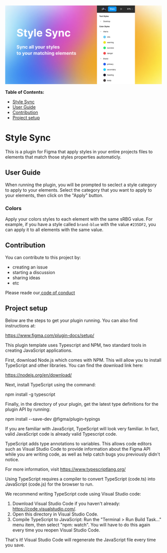 ![cover](src/img/cover.jpg)

**Table of Contents:**

* [Style Sync](#style-sync)
* [User Guide](#user-guide)
* [Contribution](#contribution)
* [Project setup](#project-setup)

# Style Sync

This is a plugin for Figma that apply styles in your entire projects files to elements that match those styles properties automaticly.
## User Guide

When running the plugin, you will be prompted to seclect a style category to apply to your elements.
Select the category that you want to apply to your elements, then click on the "Apply" button.


### Colors

Apply your colors styles to each element with the same sRBG value. For example, if you have a style called `brand-blue` with the value `#235DF2`, you can apply it to all elements with the same value.


## Contribution

You can contribute to this project by:
- creating an issue
- starting a discussion
- sharing ideas
- etc

Please reade our[ code of conduct](https://github.com/maximedaraize/style-sync/blob/develop/.github/CODE_OF_CONDUCT.md)

## Project setup

Below are the steps to get your plugin running. You can also find instructions at:

  https://www.figma.com/plugin-docs/setup/

This plugin template uses Typescript and NPM, two standard tools in creating JavaScript applications.

First, download Node.js which comes with NPM. This will allow you to install TypeScript and other
libraries. You can find the download link here:

  https://nodejs.org/en/download/

Next, install TypeScript using the command:

  npm install -g typescript

Finally, in the directory of your plugin, get the latest type definitions for the plugin API by running:

  npm install --save-dev @figma/plugin-typings

If you are familiar with JavaScript, TypeScript will look very familiar. In fact, valid JavaScript code
is already valid Typescript code.

TypeScript adds type annotations to variables. This allows code editors such as Visual Studio Code
to provide information about the Figma API while you are writing code, as well as help catch bugs
you previously didn't notice.

For more information, visit https://www.typescriptlang.org/

Using TypeScript requires a compiler to convert TypeScript (code.ts) into JavaScript (code.js)
for the browser to run.

We recommend writing TypeScript code using Visual Studio code:

1. Download Visual Studio Code if you haven't already: https://code.visualstudio.com/.
2. Open this directory in Visual Studio Code.
3. Compile TypeScript to JavaScript: Run the "Terminal > Run Build Task..." menu item,
    then select "npm: watch". You will have to do this again every time
    you reopen Visual Studio Code.

That's it! Visual Studio Code will regenerate the JavaScript file every time you save.

